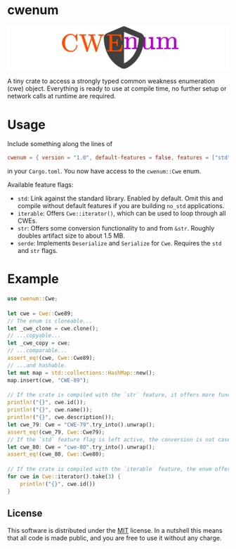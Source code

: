 # cwenum

![cwenum crate logo](https://raw.githubusercontent.com/Weichwerke-Heidrich-Software/cwenum/refs/heads/main/img/logo.svg)

A tiny crate to access a strongly typed common weakness enumeration (cwe) object. Everything is ready to use at compile time, no further setup or network calls at runtime are required.

# Usage

Include something along the lines of
```toml
cwenum = { version = "1.0", default-features = false, features = ["std"] }
```
in your `Cargo.toml`. You now have access to the `cwenum::Cwe` enum.

Available feature flags:
* `std`: Link against the standard library. Enabled by default. Omit this and compile without default features if you are building `no_std` applications.
* `iterable`: Offers `Cwe::iterator()`, which can be used to loop through all CWEs.
* `str`: Offers some conversion functionality to and from `&str`. Roughly doubles artifact size to about 1.5 MB.
* `serde`: Implements `Deserialize` and `Serialize` for `Cwe`. Requires the `std` and `str` flags.

# Example

```rs
use cwenum::Cwe;

let cwe = Cwe::Cwe89;
// The enum is cloneable...
let _cwe_clone = cwe.clone();
// ...copyable...
let _cwe_copy = cwe;
// ...comparable...
assert_eq!(cwe, Cwe::Cwe89);
// ...and hashable.
let mut map = std::collections::HashMap::new();
map.insert(cwe, "CWE-89");

// If the crate is compiled with the `str` feature, it offers more functionality:
println!("{}", cwe.id());
println!("{}", cwe.name());
println!("{}", cwe.description());
let cwe_79: Cwe = "CWE-79".try_into().unwrap();
assert_eq!(cwe_79, Cwe::Cwe79);
// If the `std` feature flag is left active, the conversion is not case sensitive
let cwe_80: Cwe = "cwe-80".try_into().unwrap();
assert_eq!(cwe_80, Cwe::Cwe80);

// If the crate is compiled with the `iterable` feature, the enum offers an iterator:
for cwe in Cwe::iterator().take(3) {
    println!("{}", cwe.id())
}
```

## License

This software is distributed under the [MIT](https://choosealicense.com/licenses/mit/) license. In a nutshell this means that all code is made public, and you are free to use it without any charge.
